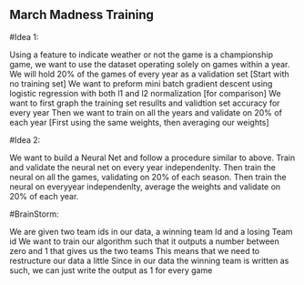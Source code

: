 ## March Madness Training

#Idea 1:

Using a feature to indicate weather or not the game is a championship game, we want to use the dataset operating solely on games within a year.
We will hold 20% of the games of every year as a validation set [Start with no training set]
We want to preform mini batch gradient descent using logistic regression with both l1 and l2 normalization [for comparison]
We want to first graph the training set resullts and validtion set accuracy for every year
Then we want to train on all the years and validate on 20% of each year [First using the same weights, then averaging our weights]

#Idea 2:

We want to build a Neural Net and follow a procedure similar to above. 
Train and validate the neural net on every year independenlty. 
Then train the neural on all the games, validating on 20% of each season. 
Then train the neural on everyyear independenlty, average the weights and validate on 20% of each year. 


#BrainStorm:

We are given two team ids in our data, a winning team Id and a losing Team id
We want to train our algorithm such that it outputs a number between zero and 1 that gives us the two teams 
This means that we need to restructure our data a little 
Since in our data the winning team is written as such, we can just write the output as 1 for every game
